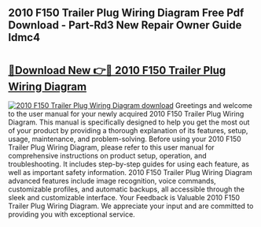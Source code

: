 ## 2010 F150 Trailer Plug Wiring Diagram Free Pdf Download - Part-Rd3 New Repair Owner Guide ldmc4

# <h2><a href="http://dftmwa8.blite.top/?on=2010+F150+Trailer+Plug+Wiring+Diagram">🔗Download New 👉🔴 2010 F150 Trailer Plug Wiring Diagram</a></h2>

[![2010 F150 Trailer Plug Wiring Diagram download](https://i.imgur.com/lujVjoI.png)](http://dftmwa8.blite.top/?on=2010+F150+Trailer+Plug+Wiring+Diagram)
Greetings and welcome to the user manual for your newly acquired 2010 F150 Trailer Plug Wiring Diagram. This manual is specifically designed to help you get the most out of your product by providing a thorough explanation of its features, setup, usage, maintenance, and problem-solving. Before using your 2010 F150 Trailer Plug Wiring Diagram, please refer to this user manual for comprehensive instructions on product setup, operation, and troubleshooting. It includes step-by-step guides for using each feature, as well as important safety information. 2010 F150 Trailer Plug Wiring Diagram advanced features include image recognition, voice commands, customizable profiles, and automatic backups, all accessible through the sleek and customizable interface. Your Feedback is Valuable 2010 F150 Trailer Plug Wiring Diagram. We appreciate your input and are committed to providing you with exceptional service.
